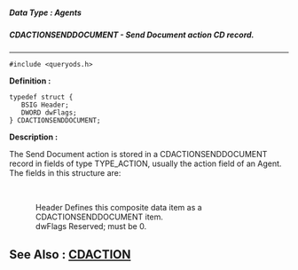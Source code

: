 ##### Data Type : Agents
##### CDACTIONSENDDOCUMENT - Send Document action CD record.
---
```
#include <queryods.h>
```

**Definition :**
```
typedef struct {
   BSIG Header;
   DWORD dwFlags;
} CDACTIONSENDDOCUMENT;
```

**Description :**

The Send Document action is stored in a CDACTIONSENDDOCUMENT record in fields of type TYPE_ACTION, usually the action field of an Agent.  The fields in this structure are:
<ul><br>

<ul>Header			Defines this composite data item as a CDACTIONSENDDOCUMENT item.<br>
dwFlags		Reserved;  must be 0.</ul>
</ul>



**See Also :**
[CDACTION](/domino-c-api-docs/reference/Data/CDACTION)
---
